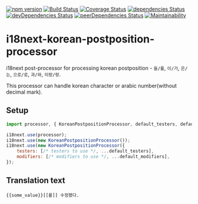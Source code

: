 [![npm version](https://badge.fury.io/js/i18next-korean-postposition-processor.svg)](https://badge.fury.io/js/i18next-korean-postposition-processor)
[![Build Status](https://travis-ci.org/Perlmint/i18next-korean-postposition-processor.svg?branch=master)](https://travis-ci.org/Perlmint/i18next-korean-postposition-processor)
[![Coverage Status](https://coveralls.io/repos/github/Perlmint/i18next-korean-postposition-processor/badge.svg?branch=master)](https://coveralls.io/github/Perlmint/i18next-korean-postposition-processor?branch=master)
[![dependencies Status](https://david-dm.org/perlmint/i18next-korean-postposition-processor/status.svg)](https://david-dm.org/perlmint/i18next-korean-postposition-processor)
[![devDependencies Status](https://david-dm.org/perlmint/i18next-korean-postposition-processor/dev-status.svg)](https://david-dm.org/perlmint/i18next-korean-postposition-processor?type=dev)
[![peerDependencies Status](https://david-dm.org/perlmint/i18next-korean-postposition-processor/peer-status.svg)](https://david-dm.org/perlmint/i18next-korean-postposition-processor?type=peer)
[![Maintainability](https://api.codeclimate.com/v1/badges/b3f55bc82a9eafed4bf7/maintainability)](https://codeclimate.com/github/Perlmint/i18next-korean-postposition-processor/maintainability)
# i18next-korean-postposition-processor

i18next post-processor for processing korean postposition - `을/를`, `이/가`, `은/는`, `으로/로`, `과/와`, `이랑/랑`.

This processor can handle korean character or arabic number(without decimal mark).

## Setup

```javascript
import processor, { KoreanPostpositionProcessor, default_testers, default_modifiers } from 'i18next-korean-postposition-processor';

i18next.use(processor);
i18next.use(new KoreanPostpositionProcessor());
i18next.use(new KoreanPostpositionProcessor({
    testers: [/* testers to use */, ...default_testers],
    modifiers: [/* modifiers to use */, ...default_modifiers],
});
```

## Translation text
```
{{some_value}}[[를]] 수정했다.
```
